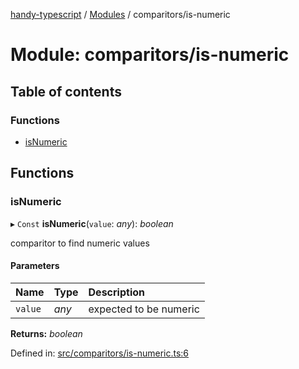 [handy-typescript](../README.md) / [Modules](../modules.md) / comparitors/is-numeric

# Module: comparitors/is-numeric

## Table of contents

### Functions

- [isNumeric](comparitors_is_numeric.md#isnumeric)

## Functions

### isNumeric

▸ `Const` **isNumeric**(`value`: *any*): *boolean*

comparitor to find numeric values

#### Parameters

| Name | Type | Description |
| :------ | :------ | :------ |
| `value` | *any* | expected to be numeric |

**Returns:** *boolean*

Defined in: [src/comparitors/is-numeric.ts:6](https://github.com/robbiemu/handy-typescript/blob/53f59f0/src/comparitors/is-numeric.ts#L6)
